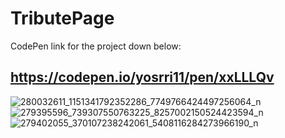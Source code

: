 # TributePage
CodePen link for the project down below:
## https://codepen.io/yosrri11/pen/xxLLLQv
![280032611_1151341792352286_7749766424497256064_n](https://user-images.githubusercontent.com/48595913/167301948-ce5537a8-9a1c-47d7-a823-42be1a31bb77.jpg)
![279395596_739307550763225_8257002150524423594_n](https://user-images.githubusercontent.com/48595913/167301951-68dda46d-ae08-4790-8359-8a8a68aaa08a.jpg)
![279402055_370107238242061_5408116284273966190_n](https://user-images.githubusercontent.com/48595913/167301953-a66b9573-e387-4990-bf8e-51b156ee14a5.jpg)
